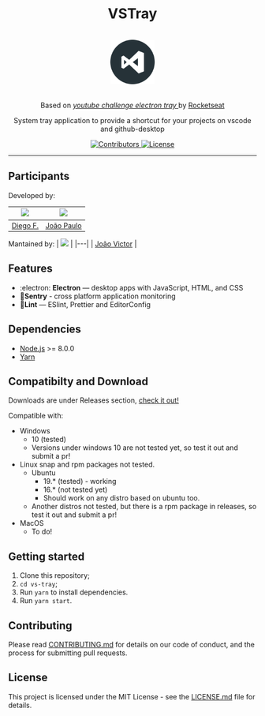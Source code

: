 <h1 align="center">VSTray</h1>
<div align="center">
<br>
  <img src="build/icon.png" alt="my-projects-tray" width="90">
<br>
<br>

Based on <i><a href="https://github.com/Rocketseat/youtube-challenge-electron-tray"> youtube challenge electron tray </a></i> by <a href="https://github.com/rocketseat"> Rocketseat</a>
</div>

<p align="center">System tray application to provide a shortcut for your projects on vscode and github-desktop</p>

<p align="center">
  <a href="https://github.com/Rocketseat/youtube-challenge-electron-tray/graphs/contributors">
    <img src="https://img.shields.io/github/contributors/thejoaov/vs-tray?color=%237159c1&logoColor=%237159c1&style=flat" alt="Contributors">
  </a>
  <a href="https://opensource.org/licenses/MIT">
    <img src="https://img.shields.io/github/license/thejoaov/vs-tray?color=%237159c1&logo=mit" alt="License">
  </a>
</p>

<hr>

## Participants
Developed by:

| [<img src="https://avatars0.githubusercontent.com/u/2254731?s=460&v=4" width="75px;"/>](https://github.com/diego3g) | [<img src="https://avatars3.githubusercontent.com/u/7268910?s=460&v=4" width="75px;"/>](https://github.com/jpdemagalhaes) |
| :-----------------------------------------------------------------------------------------------------------------: | :-----------------------------------------------------------------------------------------------------------------------: |
|                                       [Diego F.](https://github.com/diego3g)                                        |                                      [João Paulo](https://github.com/jpdemagalhaes)                                       |


Mantained by:
| [<img src="https://avatars1.githubusercontent.com/u/45052080?s=460&v=4" width="75px;">](https://github.com/thejoaov)  	|
|---|
| [João Victor](https://github.com/thejoaov)  	|


## Features

- :electron: **Electron** — desktop apps with JavaScript, HTML, and CSS
- 🔺**Sentry** - cross platform application monitoring
- 💖**Lint** — ESlint, Prettier and EditorConfig

## Dependencies

- [Node.js](https://nodejs.org/en/) >= 8.0.0
- [Yarn](https://yarnpkg.com/pt-BR/docs/install)

## Compatibilty and Download
Downloads are under Releases section, [check it out!](https://github.com/thejoaov/vs-tray/releases)

Compatible with:
- Windows
  - 10 (tested)
  - Versions under windows 10 are not tested yet, so test it out and submit a pr!
- Linux
  snap and rpm packages not tested.
  - Ubuntu
    - 19.* (tested) - working
    - 16.* (not tested yet)
    - Should work on any distro based on ubuntu too.
  - Another distros not tested, but there is a rpm package in releases, so test it out and submit a pr!
- MacOS
  - To do!

## Getting started

1. Clone this repository;
2. `cd vs-tray`;<br />
3. Run `yarn` to install dependencies.<br />
4. Run `yarn start`.

## Contributing

Please read [CONTRIBUTING.md](CONTRIBUTING.md) for details on our code of conduct, and the process for submitting pull requests.

## License

This project is licensed under the MIT License - see the [LICENSE.md](LICENSE.md) file for details.
